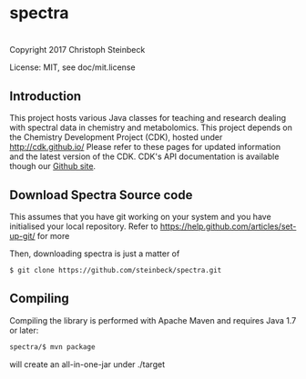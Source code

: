 # spectra
# 
 
Copyright 2017 Christoph Steinbeck

License: MIT, see doc/mit.license

## Introduction

This project hosts various Java classes for teaching and research dealing with spectral data in chemistry and metabolomics.
This project depends on the Chemistry Development Project (CDK), hosted under http://cdk.github.io/
Please refer to these pages for updated information and the latest version of the CDK. CDK's API documentation is available though our [Github site](http://cdk.github.io/cdk/).

## Download Spectra Source code

This assumes that you have git working on your system and you have initialised your local repository. Refer to https://help.github.com/articles/set-up-git/ for more

Then, downloading spectra is just a matter of

```bash
$ git clone https://github.com/steinbeck/spectra.git
```

## Compiling

Compiling the library is performed with Apache Maven and requires Java 1.7 or later:

```bash
spectra/$ mvn package
```
will create an all-in-one-jar under ./target
